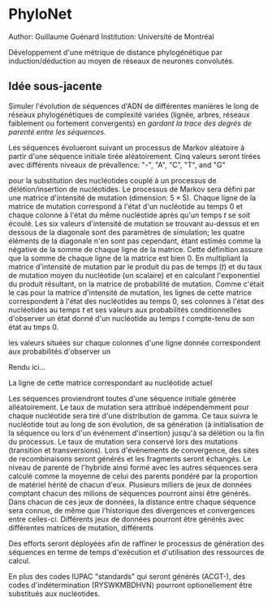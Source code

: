 # PhyloNet

Author: Guillaume Guénard
Institution: Université de Montréal

Développement d'une métrique de distance phylogénétique par induction/déduction
au moyen de réseaux de neurones convolutés.

## Idée sous-jacente

Simuler l'évolution de séquences d'ADN de différentes manières le long de
réseaux phylogénétiques de complexité variées (lignée, arbres, réseaux
faiblement ou fortement convergents) en _gardant la trace des degrés de parenté_
_entre les séquences_.

Les séquences évolueront suivant un processus de Markov aléatoire à partir d'une séquence initiale tirée aléatoirement. Cinq valeurs seront tirées avec
différents niveaux de prévallence: "-", "A", "C", "T", and "G"




pour la
substitution des nucléotides couplé à un processus de délétion/insertion de
nucléotides. Le processus de Markov sera défini par une matrice d'intensité de
mutation (dimension: $5 \times 5$). Chaque ligne de la matrice de mutation
correspond à l'état d'un nucléotide au temps $0$ et chaque colonne à l'état
du même nucléotide après qu'un temps $t$ se soit écoulé. Les six valeurs
d'intensité de mutation se trouvant au-dessus et en dessous de la diagonale sont
des paramètres de simulation; les quatre éléments de la diagonale n'en sont pas
cependant, étant estimés comme la négative de la somme de chaque ligne de la matrice. Cette définition assure que la somme de chaque ligne de la matrice est
bien $0$. En multipliant la matrice d'intensité de mutation par le produit du
pas de temps ($t$) et du taux de mutation moyen du nucléotide (un scalaire) et
en calculant l'exponentiel du produit résultant, on la matrice de probabilité
de mutation. Comme c'était le cas pour la matrice d'intensité de mutation, les
lignes de cette matrice correspondent à l'état des nucléotides au temps $0$,
ses colonnes à l'état des nucléotides au temps $t$ et ses valeurs aux
probabilités conditionnelles d'observer un état donné d'un nucléotide au temps
$t$ compte-tenu de son état au tmps $0$. 




les
valeurs situées sur chaque colonnes d'une ligne donnée correspondent aux
probabilités d'observer un 




Rendu ici...




La ligne de cette matrice correspondant au nucléotide actuel 


Les séquences proviendront toutes d'une séquence initiale générée
alléatoirement. Le taux de mutation sera attribué indépendemment pour chaque
nucléotide sera tiré d'une distribution de gamma. Ce taux suivra le nucléotide
tout au long de son évolution, de sa génération (à initialisation de la séquence
ou lors d'un événement d'insertion) jusqu'à sa délétion ou la fin du processus.
Le taux de mutation sera conservé lors des mutations (transition et
transversions). Lors d'événements de convergence, des sites de recombinaisons
seront générés et les fragments seront échangés. Le niveau de parenté de
l'hybride ainsi formé avec les autres séquences sera calculé comme la moyenne de
celui des parents pondéré par la proportion de matériel hérité de chacun d'eux.
Plusieurs miliers de jeux de données comptant chacun des milions de séquences
pourront ainsi être générés. Dans chacun de ces jeux de données, la distance
entre chaque séquence sera connue, de même que l'historique des divergences et
convergences entre celles-ci. Différents jeux de données pourront être générés
avec différentes matrices de mutation, différents 




Des efforts seront déployées afin de raffiner le processus de génération des
séquences en terme de temps d'exécution et d'utilisation des ressources de
calcul.





En plus des codes IUPAC "standards" qui seront générés (ACGT-),
des codes d'indétermination (RYSWKMBDHVN) pourront optionellement être
substitués aux nucléotides. 





